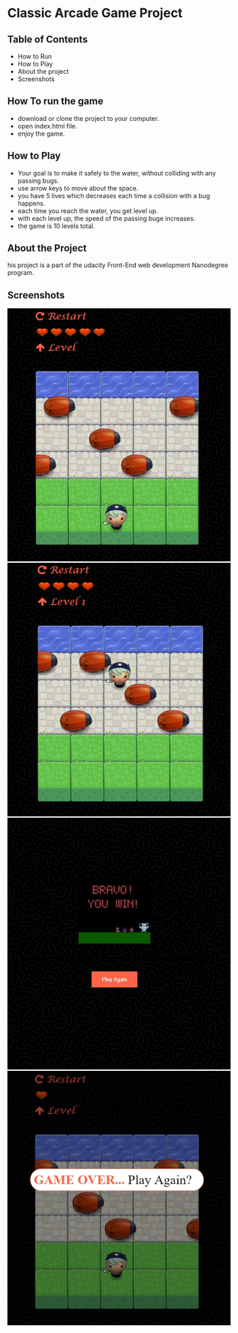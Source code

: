 # Classic Arcade Game Project

## Table of Contents

- How to Run 
- How to Play
- About the project
- Screenshots

## How To run the game
- download or clone the project to your computer.
- open index.html file.
- enjoy the game.

## How to Play
- Your goal is to make it safely to the water, without colliding with any passing bugs.
- use arrow keys to move about the space.
- you have 5 lives which decreases each time a collision with a bug happens.
- each time you reach the water, you get level up.
- with each level up, the speed of the passing buge increases.
- the game is 10 levels total.

## About the Project 
his project is a part of the udacity Front-End web development Nanodegree program.


## Screenshots
![ScreenShot1](images/screenshots/ss1.jpg)
![ScreenShot1](images/screenshots/ss2.jpg)
![ScreenShot1](images/screenshots/ss3.jpg)
![ScreenShot1](images/screenshots/ss4.jpg)

